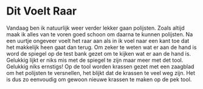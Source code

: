 # Dit Voelt Raar
Vandaag ben ik natuurlijk weer verder lekker gaan polijsten. Zoals altijd maak ik alles van te voren goed schoon om daarna te kunnen polijsten. Na een uurtje ongeveer voelt het raar aan als in ik voel naar een kant toe dat het makkelijk heen gaat dan terug. Om zeker te weten wat er aan de hand is word de spiegel op de test bank gezet om te kijken wat er aan de hand is. Gelukkig lijkt er niks mis met de spiegel te zijn maar meer met det tool. Gelukkig niks ernstigs! Op de tool worden krassen gezet met een zaagblad om het polijsten te versnellen, het blijkt dat de krassen te veel weg zijn. Het is dus zo eenvoudig om gewoon nieuwe krassen te maken op de pek tool.